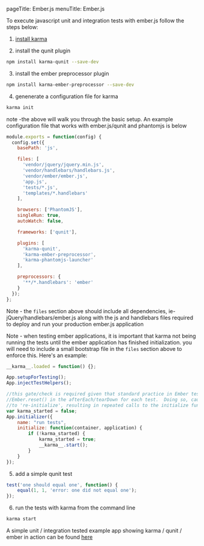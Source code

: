 pageTitle: Ember.js
menuTitle: Ember.js

To execute javascript unit and integration tests with ember.js follow the steps below:

1. [install karma]

2. install the qunit plugin

  ```bash
  npm install karma-qunit --save-dev
  ```

3. install the ember preprocessor plugin

  ```bash
  npm install karma-ember-preprocessor --save-dev
  ```

4. genenerate a configuration file for karma
  ```bash
  karma init
  ```
  note -the above will walk you through the basic setup. An example configuration file that works with ember.js/qunit and phantomjs is below

  ```javascript
  module.exports = function(config) {
    config.set({
      basePath: 'js',

      files: [
        'vendor/jquery/jquery.min.js',
        'vendor/handlebars/handlebars.js',
        'vendor/ember/ember.js',
        'app.js',
        'tests/*.js',
        'templates/*.handlebars'
      ],

      browsers: ['PhantomJS'],
      singleRun: true,
      autoWatch: false,

      frameworks: ['qunit'],

      plugins: [
        'karma-qunit',
        'karma-ember-preprocessor',
        'karma-phantomjs-launcher'
      ],

      preprocessors: {
        '**/*.handlebars': 'ember'
      }
    });
  };
  ```

  Note - the `files` section above should include all dependencies, ie- jQuery/handlebars/ember.js along with the js and handlebars files required to deploy and run your production ember.js application

  Note - when testing ember applications, it is important that karma not being running the tests until the ember application has finished initialization.  you will need to include a small bootstrap file in the `files` section above to enforce this.  Here's an example:
  ```javascript
  __karma__.loaded = function() {};

  App.setupForTesting();
  App.injectTestHelpers();

  //this gate/check is required given that standard practice in Ember tests to is to call
  //Ember.reset() in the afterEach/tearDown for each test.  Doing so, causes the application
  //to 're-initialize', resulting in repeated calls to the initialize function below
  var karma_started = false;
  App.initializer({
      name: "run tests",
      initialize: function(container, application) {
          if (!karma_started) {
              karma_started = true;
              __karma__.start();
          }
      }
  });
  ```

5. add a simple qunit test

  ```javascript
  test('one should equal one', function() {
      equal(1, 1, 'error: one did not equal one');
  });
  ```

6. run the tests with karma from the command line
  ```bash
  karma start
  ```

A simple unit / integration tested example app showing karma / qunit / ember in action can be found [here]

[install karma]: ../intro/installation.html
[here]: https://github.com/toranb/ember-testing-example
